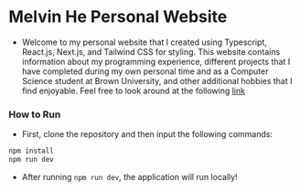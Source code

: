 # Melvin He Personal Website 

- Welcome to my personal website that I created using Typescript, React.js, Next.js, and Tailwind CSS for styling. This website contains information about my programming experience, different projects that I have completed during my own personal time and as a Computer Science student at Brown University, and other additional hobbies that I find enjoyable. Feel free to 
look around at the following [link](https://personal-website-melvinhe.vercel.app)

### How to Run 
- First, clone the repository and then input the following commands:
```bash
npm install
npm run dev
```
- After running `npm run dev`, the application will run locally! 
